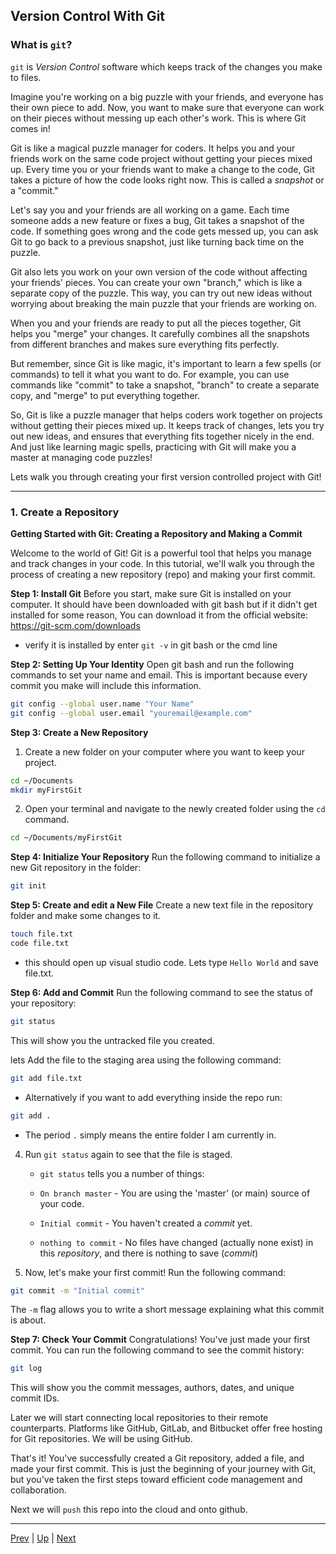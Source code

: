 ## Version Control With Git

### What is `git`?

`git` is _Version Control_ software which keeps track of the changes you make to files.

Imagine you're working on a big puzzle with your friends, and everyone has their own piece to add. Now, you want to make sure that everyone can work on their pieces without messing up each other's work. This is where Git comes in!

Git is like a magical puzzle manager for coders. It helps you and your friends work on the same code project without getting your pieces mixed up. Every time you or your friends want to make a change to the code, Git takes a picture of how the code looks right now. This is called a _snapshot_ or a "commit."

Let's say you and your friends are all working on a game. Each time someone adds a new feature or fixes a bug, Git takes a snapshot of the code. If something goes wrong and the code gets messed up, you can ask Git to go back to a previous snapshot, just like turning back time on the puzzle.

Git also lets you work on your own version of the code without affecting your friends' pieces. You can create your own "branch," which is like a separate copy of the puzzle. This way, you can try out new ideas without worrying about breaking the main puzzle that your friends are working on.

When you and your friends are ready to put all the pieces together, Git helps you "merge" your changes. It carefully combines all the snapshots from different branches and makes sure everything fits perfectly.

But remember, since Git is like magic, it's important to learn a few spells (or commands) to tell it what you want to do. For example, you can use commands like "commit" to take a snapshot, "branch" to create a separate copy, and "merge" to put everything together.

So, Git is like a puzzle manager that helps coders work together on projects without getting their pieces mixed up. It keeps track of changes, lets you try out new ideas, and ensures that everything fits together nicely in the end. And just like learning magic spells, practicing with Git will make you a master at managing code puzzles!

Lets walk you through creating your first version controlled project with Git!

<hr>

### 1. Create a Repository

**Getting Started with Git: Creating a Repository and Making a Commit**

Welcome to the world of Git! Git is a powerful tool that helps you manage and track changes in your code. In this tutorial, we'll walk you through the process of creating a new repository (repo) and making your first commit.

**Step 1: Install Git**
Before you start, make sure Git is installed on your computer. It should have been downloaded with git bash but if it didn't get installed for some reason, You can download it from the official website: https://git-scm.com/downloads

* verify it is installed by enter `git -v` in git bash or the cmd line

**Step 2: Setting Up Your Identity**
Open git bash and run the following commands to set your name and email. This is important because every commit you make will include this information.

```bash
git config --global user.name "Your Name"
git config --global user.email "youremail@example.com"
```

**Step 3: Create a New Repository**
1. Create a new folder on your computer where you want to keep your project.
```bash
cd ~/Documents
mkdir myFirstGit
```
2. Open your terminal and navigate to the newly created folder using the `cd` command.
```bash
cd ~/Documents/myFirstGit
```

**Step 4: Initialize Your Repository**
Run the following command to initialize a new Git repository in the folder:

```bash
git init
```

**Step 5: Create and edit a New File**
Create a new text file in the repository folder and make some changes to it.

```bash
touch file.txt
code file.txt
```
* this should open up visual studio code. Lets type `Hello World` and save file.txt.

**Step 6: Add and Commit**
Run the following command to see the status of your repository:

```bash
git status
```

This will show you the untracked file you created.

lets Add the file to the staging area using the following command:

```bash
git add file.txt
```
  * Alternatively if you want to add everything inside the repo run: 
```bash
git add .
```
* The period `.` simply means the entire folder I am currently in.

4. Run `git status` again to see that the file is staged.
     * `git status` tells you a number of things:

      * `On branch master` - You are using the 'master' (or main) source of your code.

      * `Initial commit` - You haven't created a _commit_ yet.

      * `nothing to commit` - No files have changed (actually none exist) in this _repository_, and there is nothing to save (_commit_)

5. Now, let's make your first commit! Run the following command:

```bash
git commit -m "Initial commit"
```

The `-m` flag allows you to write a short message explaining what this commit is about.

**Step 7: Check Your Commit**
Congratulations! You've just made your first commit. You can run the following command to see the commit history:

```bash
git log
```

This will show you the commit messages, authors, dates, and unique commit IDs.


Later we will start connecting local repositories to their remote counterparts. Platforms like GitHub, GitLab, and Bitbucket offer free hosting for Git repositories. We will be using GitHub.


That's it! You've successfully created a Git repository, added a file, and made your first commit. This is just the beginning of your journey with Git, but you've taken the first steps toward efficient code management and collaboration.

Next we will `push` this repo into the cloud and onto github. 


<hr>


[Prev](git.md) | [Up](README.md) | [Next](remoteRepo.md)
